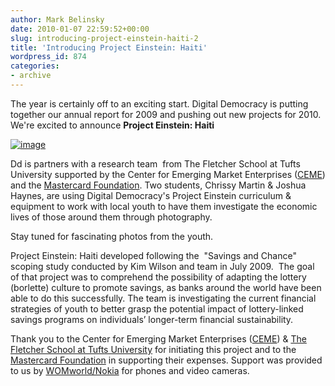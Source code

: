 ```yaml
---
author: Mark Belinsky
date: 2010-01-07 22:59:52+00:00
slug: introducing-project-einstein-haiti-2
title: 'Introducing Project Einstein: Haiti'
wordpress_id: 874
categories:
- archive
---
```


The year is certainly off to an exciting start. Digital Democracy is putting together our annual report for 2009 and pushing out new projects for 2010. We're excited to announce **Project Einstein: Haiti**

[![image](http://farm3.static.flickr.com/2603/3688011280_af2c30d511.jpg)](http://farm3.static.flickr.com/2603/3688011280_af2c30d511.jpg)

Dd is partners with a research team  from The Fletcher School at Tufts University supported by the Center for Emerging Market Enterprises ([CEME](http://fletcher.tufts.edu/ibc/ceme.shtml)) and the [Mastercard Foundation](http://www.themastercardfoundation.org/). Two students, Chrissy Martin & Joshua Haynes, are using Digital Democracy's Project Einstein curriculum & equipment to work with local youth to have them investigate the economic lives of those around them through photography.

Stay tuned for fascinating photos from the youth.

Project Einstein: Haiti developed following the  "Savings and Chance" scoping study conducted by Kim Wilson and team in July 2009.  The goal of that project was to comprehend the possibility of adapting the lottery (borlette) culture to promote savings, as banks around the world have been able to do this successfully. The team is investigating the current financial strategies of youth to better grasp the potential impact of lottery-linked savings programs on individuals’ longer-term financial sustainability.

Thank you to the Center for Emerging Market Enterprises ([CEME](http://fletcher.tufts.edu/ibc/ceme.shtml)) & [The Fletcher School at Tufts University](http://fletcher.tufts.edu/) for initiating this project and to the [Mastercard Foundation](http://www.themastercardfoundation.org/) in supporting their expenses. Support was provided to us by [WOMworld/Nokia](http://www.womworld.com/nokia/) for phones and video cameras.
